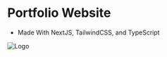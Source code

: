# Portfolio Website

- Made With NextJS, TailwindCSS, and TypeScript


![Logo](https://i.pinimg.com/564x/39/f0/b3/39f0b330eb3f78523fc6649c3d9c8d42.jpg)
